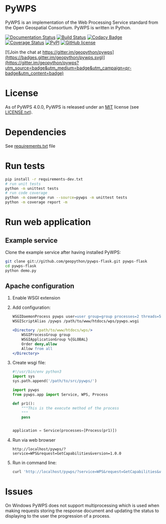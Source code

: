 # PyWPS

PyWPS is an implementation of the Web Processing Service standard from
the Open Geospatial Consortium. PyWPS is written in Python.

[![Documentation Status](https://img.shields.io/badge/docs-latest-brightgreen.svg)](https://pywps.readthedocs.io/en/latest/?badge=latest)
[![Build Status](https://travis-ci.org/geopython/pywps.png)](https://travis-ci.org/geopython/pywps)
[![Codacy Badge](https://api.codacy.com/project/badge/Grade/19d53c45a3854e37b89523cf9bb1d262)](https://www.codacy.com/project/cehbrecht/pywps/dashboard?utm_source=github.com&amp;utm_medium=referral&amp;utm_content=geopython/pywps&amp;utm_campaign=Badge_Grade_Dashboard)
[![Coverage Status](https://coveralls.io/repos/github/geopython/pywps/badge.svg?branch=master)](https://coveralls.io/github/geopython/pywps?branch=master)
[![PyPI](https://img.shields.io/pypi/dm/pywps.svg)]()
[![GitHub license](https://img.shields.io/github/license/geopython/pywps.svg)]()

[![Join the chat at https://gitter.im/geopython/pywps](https://badges.gitter.im/geopython/pywps.svg)](https://gitter.im/geopython/pywps?utm_source=badge&utm_medium=badge&utm_campaign=pr-badge&utm_content=badge)

# License

As of PyWPS 4.0.0, PyWPS is released under an
[MIT](https://en.wikipedia.org/wiki/MIT_License) license
(see [LICENSE.txt](LICENSE.txt)).

# Dependencies

See [requirements.txt](requirements.txt) file

# Run tests

```bash
pip install -r requirements-dev.txt
# run unit tests
python -m unittest tests
# run code coverage
python -m coverage run --source=pywps -m unittest tests
python -m coverage report -m
```

# Run web application

## Example service

Clone the example service after having installed PyWPS:

```bash
git clone git://github.com/geopython/pywps-flask.git pywps-flask
cd pywps-flask
python demo.py
```

## Apache configuration

1. Enable WSGI extension

2. Add configuration:

    ```apache
    WSGIDaemonProcess pywps user=user group=group processes=2 threads=5
    WSGIScriptAlias /pywps /path/to/www/htdocs/wps/pywps.wsgi

    <Directory /path/to/www/htdocs/wps/>
        WSGIProcessGroup group
        WSGIApplicationGroup %{GLOBAL}
        Order deny,allow
        Allow from all
    </Directory>
    ```

3. Create wsgi file:

    ```python
    #!/usr/bin/env python3
    import sys
    sys.path.append('/path/to/src/pywps/')

    import pywps
    from pywps.app import Service, WPS, Process

    def pr1():
        """This is the execute method of the process
        """
        pass


    application = Service(processes=[Process(pr1)])
    ```

4. Run via web browser

    `http://localhost/pywps/?service=WPS&request=GetCapabilities&version=1.0.0`

5. Run in command line:

    ```bash
    curl 'http://localhost/pywps/?service=WPS&request=GetCapabilities&version=1.0.0'
    ```


# Issues

On Windows PyWPS does not support multiprocessing which is used when making
requests storing the response document and updating the status to displaying
to the user the progression of a process.
